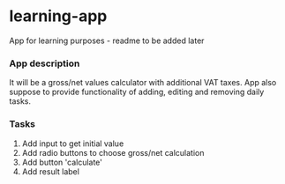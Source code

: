 # learning-app
App for learning purposes - readme to be added later


### App description
It will be a gross/net values calculator with additional VAT taxes. App also suppose to provide functionality of adding, editing and removing daily tasks.

### Tasks
1. Add input to get initial value
2. Add radio buttons to choose gross/net calculation
3. Add button 'calculate'
4. Add result label


